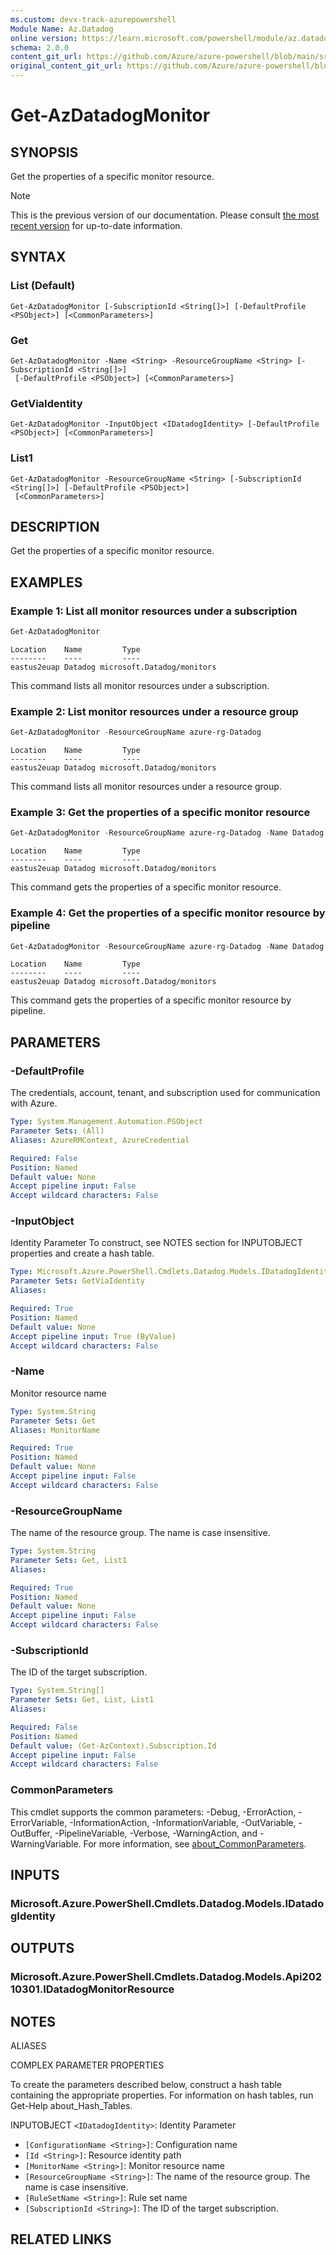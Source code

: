 ```yaml
---
ms.custom: devx-track-azurepowershell
Module Name: Az.Datadog
online version: https://learn.microsoft.com/powershell/module/az.datadog/get-azdatadogmonitor
schema: 2.0.0
content_git_url: https://github.com/Azure/azure-powershell/blob/main/src/Datadog/help/Get-AzDatadogMonitor.md
original_content_git_url: https://github.com/Azure/azure-powershell/blob/main/src/Datadog/help/Get-AzDatadogMonitor.md
---
```


# Get-AzDatadogMonitor

## SYNOPSIS
Get the properties of a specific monitor resource.

> [!NOTE]
>This is the previous version of our documentation. Please consult [the most recent version](/powershell/module/az.datadog/get-azdatadogmonitor) for up-to-date information.

## SYNTAX

### List (Default)
```
Get-AzDatadogMonitor [-SubscriptionId <String[]>] [-DefaultProfile <PSObject>] [<CommonParameters>]
```

### Get
```
Get-AzDatadogMonitor -Name <String> -ResourceGroupName <String> [-SubscriptionId <String[]>]
 [-DefaultProfile <PSObject>] [<CommonParameters>]
```

### GetViaIdentity
```
Get-AzDatadogMonitor -InputObject <IDatadogIdentity> [-DefaultProfile <PSObject>] [<CommonParameters>]
```

### List1
```
Get-AzDatadogMonitor -ResourceGroupName <String> [-SubscriptionId <String[]>] [-DefaultProfile <PSObject>]
 [<CommonParameters>]
```

## DESCRIPTION
Get the properties of a specific monitor resource.

## EXAMPLES

### Example 1: List all monitor resources under a subscription
```powershell
Get-AzDatadogMonitor
```

```output
Location    Name         Type
--------    ----         ----
eastus2euap Datadog microsoft.Datadog/monitors
```

This command lists all monitor resources under a subscription.

### Example 2: List monitor resources under a resource group
```powershell
Get-AzDatadogMonitor -ResourceGroupName azure-rg-Datadog
```

```output
Location    Name         Type
--------    ----         ----
eastus2euap Datadog microsoft.Datadog/monitors
```

This command lists all monitor resources under a resource group.

### Example 3: Get the properties of a specific monitor resource
```powershell
Get-AzDatadogMonitor -ResourceGroupName azure-rg-Datadog -Name Datadog
```

```output
Location    Name         Type
--------    ----         ----
eastus2euap Datadog microsoft.Datadog/monitors
```

This command gets the properties of a specific monitor resource.

### Example 4: Get the properties of a specific monitor resource by pipeline
```powershell
Get-AzDatadogMonitor -ResourceGroupName azure-rg-Datadog -Name Datadog | Get-AzDatadogMonitor
```

```output
Location    Name         Type
--------    ----         ----
eastus2euap Datadog microsoft.Datadog/monitors
```

This command gets the properties of a specific monitor resource by pipeline.

## PARAMETERS

### -DefaultProfile
The credentials, account, tenant, and subscription used for communication with Azure.

```yaml
Type: System.Management.Automation.PSObject
Parameter Sets: (All)
Aliases: AzureRMContext, AzureCredential

Required: False
Position: Named
Default value: None
Accept pipeline input: False
Accept wildcard characters: False
```

### -InputObject
Identity Parameter
To construct, see NOTES section for INPUTOBJECT properties and create a hash table.

```yaml
Type: Microsoft.Azure.PowerShell.Cmdlets.Datadog.Models.IDatadogIdentity
Parameter Sets: GetViaIdentity
Aliases:

Required: True
Position: Named
Default value: None
Accept pipeline input: True (ByValue)
Accept wildcard characters: False
```

### -Name
Monitor resource name

```yaml
Type: System.String
Parameter Sets: Get
Aliases: MonitorName

Required: True
Position: Named
Default value: None
Accept pipeline input: False
Accept wildcard characters: False
```

### -ResourceGroupName
The name of the resource group.
The name is case insensitive.

```yaml
Type: System.String
Parameter Sets: Get, List1
Aliases:

Required: True
Position: Named
Default value: None
Accept pipeline input: False
Accept wildcard characters: False
```

### -SubscriptionId
The ID of the target subscription.

```yaml
Type: System.String[]
Parameter Sets: Get, List, List1
Aliases:

Required: False
Position: Named
Default value: (Get-AzContext).Subscription.Id
Accept pipeline input: False
Accept wildcard characters: False
```

### CommonParameters
This cmdlet supports the common parameters: -Debug, -ErrorAction, -ErrorVariable, -InformationAction, -InformationVariable, -OutVariable, -OutBuffer, -PipelineVariable, -Verbose, -WarningAction, and -WarningVariable. For more information, see [about_CommonParameters](http://go.microsoft.com/fwlink/?LinkID=113216).

## INPUTS

### Microsoft.Azure.PowerShell.Cmdlets.Datadog.Models.IDatadogIdentity

## OUTPUTS

### Microsoft.Azure.PowerShell.Cmdlets.Datadog.Models.Api20210301.IDatadogMonitorResource

## NOTES

ALIASES

COMPLEX PARAMETER PROPERTIES

To create the parameters described below, construct a hash table containing the appropriate properties. For information on hash tables, run Get-Help about_Hash_Tables.


INPUTOBJECT `<IDatadogIdentity>`: Identity Parameter
  - `[ConfigurationName <String>]`: Configuration name
  - `[Id <String>]`: Resource identity path
  - `[MonitorName <String>]`: Monitor resource name
  - `[ResourceGroupName <String>]`: The name of the resource group. The name is case insensitive.
  - `[RuleSetName <String>]`: Rule set name
  - `[SubscriptionId <String>]`: The ID of the target subscription.

## RELATED LINKS

